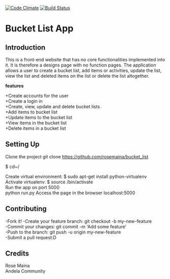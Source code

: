 [![Code Climate](https://codeclimate.com/github/cloudfoundry/membrane.png)](https://codeclimate.com/github/cloudfoundry/membrane)
  [![Build Status](https://travis-ci.org/cloudfoundry/membrane.png)](https://travis-ci.org/cloudfoundry/membrane)
  
# Bucket List App

## Introduction

This is a front-end website that has no core functionalities implemented into it. It is therefore a designs page with no function pages. The application allows a user to create a bucket list, add items or activities, update the list, view the list and deleted items on the list or delete the list altogether.

**features** 

+Create accounts for the user  
+Create a login in  
+Create, view, update and delete bucket lists  
+Add items to bucket list  
+Update items to the bucket list  
+View items in the bucket list  
+Delete items in a bucket list  

## Setting Up

Clone the project
git clone https://github.com/rosemaina/bucket_list <foldername>  

$ cd~/<foldername>  

Create virtual environment:
$ sudo apt-get install python-virtualenv  
Activate virtualenv:
$ source <envname>/bin/activate    
Run the app on port 5000  
python run.py
Access the page in the browser
localhost:5000


## Contributing 

-Fork it! 
-Create your feature branch: git checkout -b my-new-feature  
-Commit your changes: git commit -m 'Add some feature'  
-Push to the branch: git push -u origin my-new-feature  
-Submit a pull request:D  

## Credits
Rose Maina  
Andela Community
